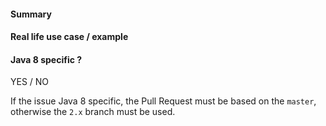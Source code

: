 #### Summary


#### Real life use case / example


#### Java 8 specific ?

YES / NO 

If the issue Java 8 specific, the Pull Request must be based on the `master`, otherwise the `2.x` branch must be used.
